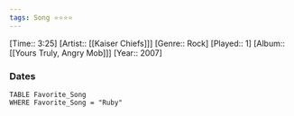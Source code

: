 ```yaml
---
tags: Song ⭐⭐⭐⭐ 
---
```

[Time:: 3:25]
[Artist:: [[Kaiser Chiefs]]]
[Genre:: Rock]
[Played:: 1]
[Album:: [[Yours Truly, Angry Mob]]]
[Year:: 2007]
### Dates
````dataview
TABLE Favorite_Song
WHERE Favorite_Song = "Ruby"
````